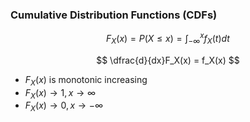 ### Cumulative Distribution Functions (CDFs)

$$
    F_X(x) = P(X \le x) = \int_{-∞}^xf_X(t)dt
$$

$$
    \dfrac{d}{dx}F_X(x) = f_X(x) 
$$

- $F_X(x)$ is monotonic increasing
- $F_X(x) \rightarrow 1, x \rightarrow ∞$
- $F_X(x) \rightarrow 0, x \rightarrow -∞$